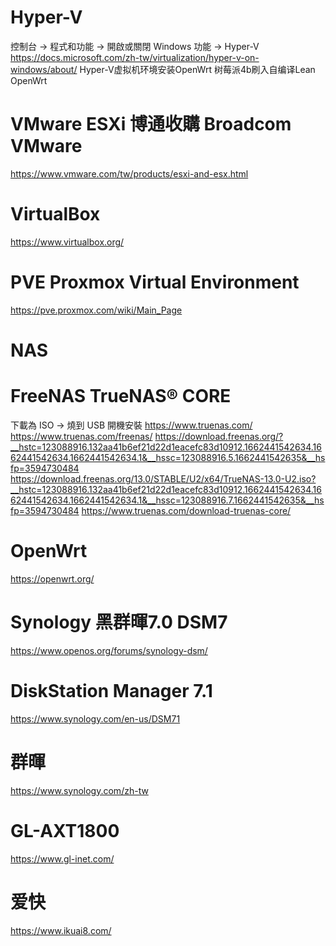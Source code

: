 # Hyper-V
  控制台 -> 程式和功能 -> 開啟或關閉 Windows 功能 -> Hyper-V \
  https://docs.microsoft.com/zh-tw/virtualization/hyper-v-on-windows/about/ 
  Hyper-V虚拟机环境安装OpenWrt
  树莓派4b刷入自编译Lean OpenWrt

# VMware ESXi 博通收購 Broadcom VMware
  https://www.vmware.com/tw/products/esxi-and-esx.html

# VirtualBox
  https://www.virtualbox.org/

# PVE Proxmox Virtual Environment 
  https://pve.proxmox.com/wiki/Main_Page
  
# NAS

# FreeNAS TrueNAS® CORE
  下載為 ISO -> 燒到 USB 開機安裝 
  https://www.truenas.com/
  https://www.truenas.com/freenas/
  https://download.freenas.org/?__hstc=123088916.132aa41b6ef21d22d1eacefc83d10912.1662441542634.1662441542634.1662441542634.1&__hssc=123088916.5.1662441542635&__hsfp=3594730484
  https://download.freenas.org/13.0/STABLE/U2/x64/TrueNAS-13.0-U2.iso?__hstc=123088916.132aa41b6ef21d22d1eacefc83d10912.1662441542634.1662441542634.1662441542634.1&__hssc=123088916.7.1662441542635&__hsfp=3594730484
  https://www.truenas.com/download-truenas-core/

# OpenWrt 
  https://openwrt.org/

# Synology  黑群暉7.0 DSM7
  https://www.openos.org/forums/synology-dsm/
  
# DiskStation Manager 7.1
  https://www.synology.com/en-us/DSM71

# 群暉
  https://www.synology.com/zh-tw
  
# GL-AXT1800  
  https://www.gl-inet.com/
  
# 爱快  
  https://www.ikuai8.com/
